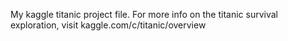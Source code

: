 My kaggle titanic project file.
For more info on the titanic survival exploration, visit kaggle.com/c/titanic/overview